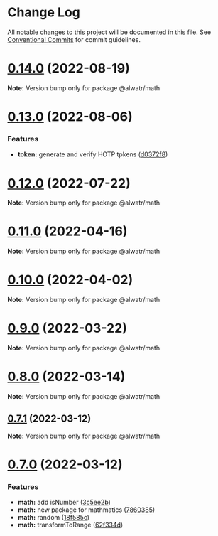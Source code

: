 # Change Log

All notable changes to this project will be documented in this file.
See [Conventional Commits](https://conventionalcommits.org) for commit guidelines.

# [0.14.0](https://github.com/AliMD/alwatr/compare/v0.13.0...v0.14.0) (2022-08-19)

**Note:** Version bump only for package @alwatr/math

# [0.13.0](https://github.com/AliMD/alwatr/compare/v0.12.0...v0.13.0) (2022-08-06)

### Features

- **token:** generate and verify HOTP tpkens ([d0372f8](https://github.com/AliMD/alwatr/commit/d0372f805a45d6fd6571b50821529068cec7d424))

# [0.12.0](https://github.com/AliMD/alwatr/compare/v0.11.0...v0.12.0) (2022-07-22)

**Note:** Version bump only for package @alwatr/math

# [0.11.0](https://github.com/AliMD/alwatr/compare/v0.10.1...v0.11.0) (2022-04-16)

**Note:** Version bump only for package @alwatr/math

# [0.10.0](https://github.com/AliMD/alwatr/compare/v0.9.0...v0.10.0) (2022-04-02)

**Note:** Version bump only for package @alwatr/math

# [0.9.0](https://github.com/AliMD/alwatr/compare/v0.8.0...v0.9.0) (2022-03-22)

**Note:** Version bump only for package @alwatr/math

# [0.8.0](https://github.com/AliMD/alwatr/compare/v0.7.2...v0.8.0) (2022-03-14)

**Note:** Version bump only for package @alwatr/math

## [0.7.1](https://github.com/AliMD/alwatr/compare/v0.7.0...v0.7.1) (2022-03-12)

**Note:** Version bump only for package @alwatr/math

# [0.7.0](https://github.com/AliMD/alwatr/compare/v0.6.1...v0.7.0) (2022-03-12)

### Features

- **math:** add isNumber ([3c5ee2b](https://github.com/AliMD/alwatr/commit/3c5ee2bbeb12a9c78df59aef291c971405d4d5fa))
- **math:** new package for mathmatics ([7860385](https://github.com/AliMD/alwatr/commit/78603858b19693e613f6224b9c6d55d5c532e50d))
- **math:** random ([18f585c](https://github.com/AliMD/alwatr/commit/18f585c882d40599ec9ed6531bda8f128d4cb5f8))
- **math:** transformToRange ([62f334d](https://github.com/AliMD/alwatr/commit/62f334d37a625764dd9afad041a4489f1a61fa61))
